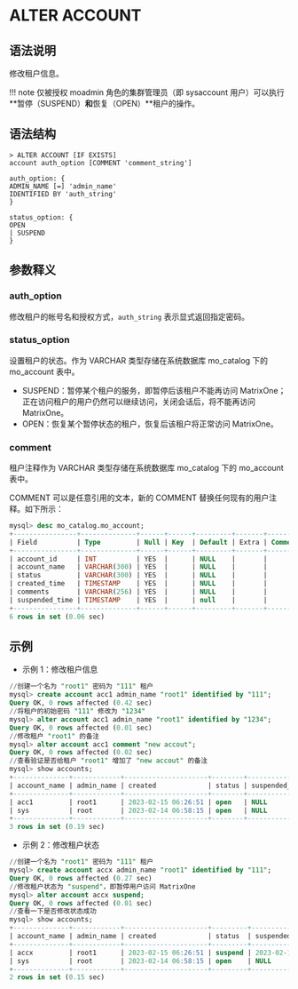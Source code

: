 # **ALTER ACCOUNT**

## **语法说明**

修改租户信息。

!!! note
    仅被授权 moadmin 角色的集群管理员（即 sysaccount 用户）可以执行**暂停（SUSPEND）**和**恢复（OPEN）**租户的操作。

## **语法结构**

```
> ALTER ACCOUNT [IF EXISTS]
account auth_option [COMMENT 'comment_string']

auth_option: {
ADMIN_NAME [=] 'admin_name'
IDENTIFIED BY 'auth_string'
}

status_option: {
OPEN
| SUSPEND
}
```

## **参数释义**

### auth_option

修改租户的帐号名和授权方式，`auth_string` 表示显式返回指定密码。

### status_option

设置租户的状态。作为 VARCHAR 类型存储在系统数据库 mo_catalog 下的 mo_account 表中。

- SUSPEND：暂停某个租户的服务，即暂停后该租户不能再访问 MatrixOne；正在访问租户的用户仍然可以继续访问，关闭会话后，将不能再访问 MatrixOne。
- OPEN：恢复某个暂停状态的租户，恢复后该租户将正常访问 MatrixOne。

### comment

租户注释作为 VARCHAR 类型存储在系统数据库 mo_catalog 下的 mo_account 表中。

COMMENT 可以是任意引用的文本，新的 COMMENT 替换任何现有的用户注释。如下所示：

```sql
mysql> desc mo_catalog.mo_account;
+----------------+--------------+------+------+---------+-------+---------+
| Field          | Type         | Null | Key  | Default | Extra | Comment |
+----------------+--------------+------+------+---------+-------+---------+
| account_id     | INT          | YES  |      | NULL    |       |         |
| account_name   | VARCHAR(300) | YES  |      | NULL    |       |         |
| status         | VARCHAR(300) | YES  |      | NULL    |       |         |
| created_time   | TIMESTAMP    | YES  |      | NULL    |       |         |
| comments       | VARCHAR(256) | YES  |      | NULL    |       |         |
| suspended_time | TIMESTAMP    | YES  |      | null    |       |         |
+----------------+--------------+------+------+---------+-------+---------+
6 rows in set (0.06 sec)
```

## **示例**

- 示例 1：修改租户信息

```sql
//创建一个名为 "root1" 密码为 "111" 租户
mysql> create account acc1 admin_name "root1" identified by "111";
Query OK, 0 rows affected (0.42 sec)
//将租户的初始密码 "111" 修改为 "1234"
mysql> alter account acc1 admin_name "root1" identified by "1234";
Query OK, 0 rows affected (0.01 sec)
//修改租户 "root1" 的备注
mysql> alter account acc1 comment "new accout";
Query OK, 0 rows affected (0.02 sec)
//查看验证是否给租户 "root1" 增加了 "new accout" 的备注
mysql> show accounts;
+--------------+------------+---------------------+--------+----------------+----------+-------------+-----------+-------+----------------+
| account_name | admin_name | created             | status | suspended_time | db_count | table_count | row_count | size  | comment        |
+--------------+------------+---------------------+--------+----------------+----------+-------------+-----------+-------+----------------+
| acc1         | root1      | 2023-02-15 06:26:51 | open   | NULL           |        5 |          34 |       787 | 0.036 | new accout     |
| sys          | root       | 2023-02-14 06:58:15 | open   | NULL           |        8 |          57 |      3767 | 0.599 | system account |
+--------------+------------+---------------------+--------+----------------+----------+-------------+-----------+-------+----------------+
3 rows in set (0.19 sec)
```

- 示例 2：修改租户状态

```sql
//创建一个名为 "root1" 密码为 "111" 租户
mysql> create account accx admin_name "root1" identified by "111";
Query OK, 0 rows affected (0.27 sec)
//修改租户状态为 "suspend"，即暂停用户访问 MatrixOne
mysql> alter account accx suspend;
Query OK, 0 rows affected (0.01 sec)
//查看一下是否修改状态成功
mysql> show accounts;
+--------------+------------+---------------------+---------+---------------------+----------+-------------+-----------+-------+----------------+
| account_name | admin_name | created             | status  | suspended_time      | db_count | table_count | row_count | size  | comment        |
+--------------+------------+---------------------+---------+---------------------+----------+-------------+-----------+-------+----------------+
| accx         | root1      | 2023-02-15 06:26:51 | suspend | 2023-02-15 06:27:15 |        5 |          34 |       787 | 0.036 | new accout     |
| sys          | root       | 2023-02-14 06:58:15 | open    | NULL                |        8 |          57 |      3767 | 0.599 | system account |
+--------------+------------+---------------------+---------+---------------------+----------+-------------+-----------+-------+----------------+
2 rows in set (0.15 sec)
```
